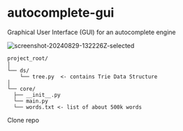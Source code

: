 # autocomplete-gui
Graphical User Interface (GUI) for an autocomplete engine

![screenshot-20240829-132226Z-selected](https://github.com/user-attachments/assets/4d198eb6-9ab2-4636-a95b-c1de11d41053)

```
project_root/
│
└── ds/
    └── tree.py  <- contains Trie Data Structure
│
└── core/
  ├── __init__.py
  └── main.py
  └── words.txt <- list of about 500k words
```

Clone repo